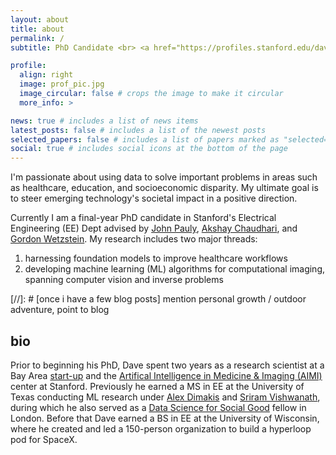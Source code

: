 ```yaml
---
layout: about
title: about
permalink: /
subtitle: PhD Candidate <br> <a href="https://profiles.stanford.edu/dave-van-veen/">Stanford University</a>

profile:
  align: right
  image: prof_pic.jpg
  image_circular: false # crops the image to make it circular
  more_info: >

news: true # includes a list of news items
latest_posts: false # includes a list of the newest posts
selected_papers: false # includes a list of papers marked as "selected={true}"
social: true # includes social icons at the bottom of the page
---
```


I'm passionate about using data to solve important problems in areas such as healthcare, education, and socioeconomic disparity.
My ultimate goal is to steer emerging technology's societal impact in a positive direction.

Currently I am a final-year PhD candidate in Stanford's Electrical Engineering (EE) Dept advised by <a href="https://web.stanford.edu/~pauly/">John Pauly</a>, <a href="https://profiles.stanford.edu/akshay-chaudhari">Akshay Chaudhari</a>, and <a href="https://stanford.edu/~gordonwz/">Gordon Wetzstein</a>.
My research includes two major threads:

1. harnessing foundation models to improve healthcare workflows
2. developing machine learning (ML) algorithms for computational imaging, spanning computer vision and inverse problems

[//]: # [once i have a few blog posts] mention personal growth / outdoor adventure, point to blog

## bio

Prior to beginning his PhD, Dave spent two years as a research scientist at a Bay Area <a href="https://subtlemedical.com/">start-up</a> and the <a href="">Artifical Intelligence in Medicine & Imaging (AIMI)</a> center at Stanford.
Previously he earned a MS in EE at the University of Texas conducting ML research under <a href="https://users.ece.utexas.edu/~dimakis/">Alex Dimakis</a>
and <a href="http://sriram.utlinc.org/#/">Sriram Vishwanath</a>, during which he also served as a <a href="https://www.datascienceforsocialgood.org/">Data Science for Social Good</a> fellow in London.
Before that Dave earned a BS in EE at the University of Wisconsin, where he created and led a 150-person organization to build a hyperloop pod for SpaceX.
<br>
